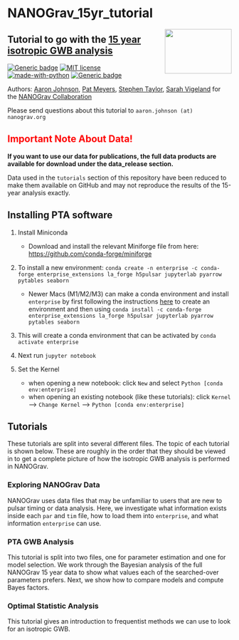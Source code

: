 # NANOGrav_15yr_tutorial 

<img align="right" width="150" height="100" src="https://github.com/nanograv/12p5yr_stochastic_analysis/blob/master/nanograv.png?raw=true">

## Tutorial to go with the [15 year isotropic GWB analysis](https://arxiv.org/abs/2306.16213)

[![Generic badge](https://img.shields.io/badge/Created%20by-NANOGrav-red)](http://nanograv.org/)
[![MIT license](https://img.shields.io/badge/License-MIT-blue.svg)](https://lbesson.mit-license.org/)
[![made-with-python](https://img.shields.io/badge/Made%20with-Python-1f425f.svg)](https://www.python.org/)
[![Generic badge](https://img.shields.io/twitter/follow/NANOGrav?style=social)](https://twitter.com/NANOGrav)
 
Authors: [Aaron Johnson](https://github.com/AaronDJohnson), [Pat Meyers](https://github.com/meyers-academic), [Stephen Taylor](http://stevertaylor.github.io/), [Sarah Vigeland](https://github.com/svigeland) for the [NANOGrav Collaboration](https://github.com/nanograv)

Please send questions about this tutorial to `aaron.johnson (at) nanograv.org`

## <span style="color:red">Important Note About Data!</span>
**If you want to use our data for publications, the full data products are available for download under the data_release section.**

Data used in the `tutorials` section of this repository have been reduced to make them available on GitHub and may not reproduce the results of the 15-year analysis exactly.

## Installing PTA software

1. Install Miniconda

    * Download and install the relevant Miniforge file from here: https://github.com/conda-forge/miniforge


2. To install a new environment: `conda create -n enterprise -c conda-forge enterprise_extensions la_forge h5pulsar jupyterlab pyarrow pytables seaborn`
    * Newer Macs (M1/M2/M3) can make a conda environment and install `enterprise` by first following the instructions [here](https://conda-forge.org/docs/user/tipsandtricks.html#installing-apple-intel-packages-on-apple-silicon) to create an environment and then using `conda install -c conda-forge enterprise_extensions la_forge h5pulsar jupyterlab pyarrow pytables seaborn`

3. This will create a conda environment that can be activated by `conda activate enterprise`

4. Next run `jupyter notebook`

5. Set the Kernel

    * when opening a new notebook: click `New` and select `Python [conda env:enterprise]`  
    * when opening an existing notebook (like these tutorials): click `Kernel` --> `Change Kernel` --> `Python [conda env:enterprise]`  

## Tutorials

  These tutorials are split into several different files. The topic of each tutorial is shown below. These are roughly in the order that they should be viewed in to get a complete picture of how the isotropic GWB analysis is performed in NANOGrav.

### Exploring NANOGrav Data

  NANOGrav uses data files that may be unfamiliar to users that are new to pulsar timing or data analysis. Here, we investigate what information exists inside each `par` and `tim` file, how to load them into `enterprise`, and what information `enterprise` can use.

### PTA GWB Analysis
  
  This tutorial is split into two files, one for parameter estimation and one for model selection. We work through the Bayesian analysis of the full NANOGrav 15 year data to show what values each of the searched-over parameters prefers. Next, we show how to compare models and compute Bayes factors.

### Optimal Statistic Analysis
	
  This tutorial gives an introduction to frequentist methods we can use to look for an isotropic GWB.
